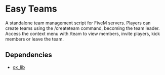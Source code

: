 # Easy Teams

A standalone team management script for FiveM servers. Players can create teams using the /createteam command, becoming the team leader. Access the context menu with /team to view members, invite players, kick members or leave the team.

## Dependencies
- [ox_lib](<https://github.com/overextended/ox_lib/releases>)